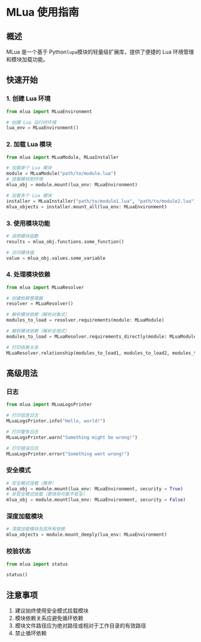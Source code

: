 # MLua 使用指南

## 概述

MLua 是一个基于 Python`lupa`模块的轻量级扩展库，提供了便捷的 Lua 环境管理和模块加载功能。

## 快速开始

### 1. 创建 Lua 环境

```python
from mlua import MLuaEnvironment

# 创建 Lua 运行时环境
lua_env = MLuaEnvironment()
```

### 2. 加载 Lua 模块

```python
from mlua import MLuaModule, MLuaInstaller

# 加载单个 Lua 模块
module = MLuaModule("path/to/module.lua")
# 挂载模块到环境
mlua_obj = module.mount(lua_env: MLuaEnvironment)

# 加载多个 Lua 模块
installer = MLuaInstaller("path/to/module1.lua", "path/to/module2.lua")
mlua_objects = installer.mount_all(lua_env: MLuaEnvironment)
```

### 3. 使用模块功能

```python
# 调用模块函数
results = mlua_obj.functions.some_function()

# 访问模块值
value = mlua_obj.values.some_variable
```

### 4. 处理模块依赖

```python
from mlua import MLuaResolver

# 创建依赖管理器
resolver = MLuaResolver()

# 解析模块依赖（解析对象式）
modules_to_load = resolver.requirements(module: MLuaModule)

# 解析模块依赖（解析全局式）
modules_to_load = MLuaResolver.requirements_directly(module: MLuaModule)

# 打印依赖关系
MLuaResolver.relationship(modules_to_load1, modules_to_load2, modules_to_load3, ...)
```

## 高级用法

### 日志

```python
from mlua import MLuaLogsPrinter

# 打印信息日志
MLuaLogsPrinter.info("Hello, world!")

# 打印警告日志
MLuaLogsPrinter.warn("Something might be wrong!")

# 打印错误日志
MLuaLogsPrinter.error("Something went wrong!")
```

### 安全模式

```python
# 安全模式挂载（推荐）
mlua_obj = module.mount(lua_env: MLuaEnvironment, security = True)
# 非安全模式挂载（更快但可能不安全）
mlua_obj = module.mount(lua_env: MLuaEnvironment, security = False)
```

### 深度加载模块

```python
# 深度加载模块及其所有依赖
mlua_objects = module.mount_deeply(lua_env: MLuaEnvironment)
```

### 校验状态

```python
from mlua import status

status()
```

## 注意事项

1. 建议始终使用安全模式挂载模块
2. 模块依赖关系应避免循环依赖
3. 模块文件路径应为绝对路径或相对于工作目录的有效路径
4. 禁止循环依赖